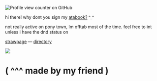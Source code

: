 ![Profile view counter on GitHub](https://komarev.com/ghpvc/?username=kyubao)


hi there! why dont you sign my [atabook?](https://kyubao.atabook.org/) ^_^

not really active on pony town, Im offtab most of the time. feel free to int unless i have the dnd status on

[strawpage](https://2tym.straw.page/) — [directory](https://insufferableprickhead.straw.page/)

![](https://file.garden/ZeQsUxqOoVX2psZh/image-15.png)
# ( ^^^ made by my friend )
